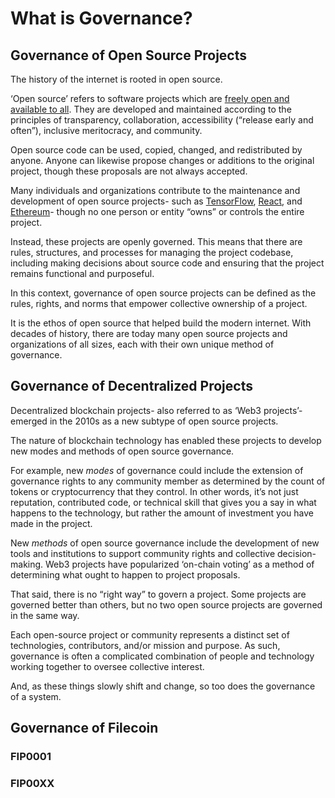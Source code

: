 # What is Governance?
## Governance of Open Source Projects
The history of the internet is rooted in open source. 

‘Open source’ refers to software projects which are [freely open and available to all](https://www.theopensourceway.org/the_open_source_way-guidebook-2.0.html).  They are developed and maintained according to the principles of transparency, collaboration, accessibility (“release early and often”), inclusive meritocracy, and community. 

Open source code can be used, copied, changed, and redistributed by anyone.  Anyone can likewise propose changes or additions to the original project, though these proposals are not always accepted. 

Many individuals and organizations contribute to the maintenance and development of open source projects- such as [TensorFlow](https://www.tensorflow.org/), [React](https://react.dev/), and [Ethereum](https://ethereum.org/en/)- though no one person or entity “owns” or controls the entire project. 

Instead, these projects are openly governed.  This means that there are rules, structures, and processes for managing the project codebase, including making decisions about source code and ensuring that the project remains functional and purposeful. 

In this context, governance of open source projects can be defined as the rules, rights, and norms that empower collective ownership of a project. 

It is the ethos of open source that helped build the modern internet. With decades of history, there are today many open source projects and organizations of all sizes, each with their own unique method of governance.

## Governance of Decentralized Projects
Decentralized blockchain projects- also referred to as ‘Web3 projects’- emerged in the 2010s as a new subtype of open source projects.  

The nature of blockchain technology has enabled these projects to develop new modes and methods of open source governance. 

For example, new *modes* of governance could include the extension of governance rights to any community member as determined by the count of tokens or cryptocurrency that they control.  In other words, it’s not just reputation, contributed code, or technical skill that gives you a say in what happens to the technology, but rather the amount of investment you have made in the project. 

New *methods* of open source governance include the development of new tools and institutions to support community rights and collective decision-making.  Web3 projects have popularized ‘on-chain voting’ as a method of determining what ought to happen to project proposals. 

That said, there is no “right way” to govern a project.  Some projects are governed better than others, but no two open source projects are governed in the same way. 

Each open-source project or community represents a distinct set of technologies, contributors, and/or mission and purpose.  As such, governance is often a complicated combination of people and technology working together to oversee collective interest. 

And, as these things slowly shift and change, so too does the governance of a system. 

## Governance of Filecoin 
### FIP0001
### FIP00XX
